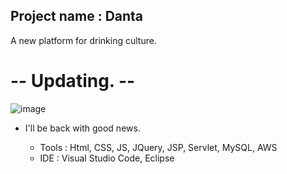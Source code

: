 ## Project name : Danta
A new platform for drinking culture.

# --  Updating. --

![image](https://user-images.githubusercontent.com/84507123/150489936-30632b06-c35a-4582-ac2a-ea232ff38718.png)

- I'll be back with good news.

  - Tools : Html, CSS, JS, JQuery, JSP, Servlet, MySQL, AWS
  - IDE : Visual Studio Code, Eclipse 
